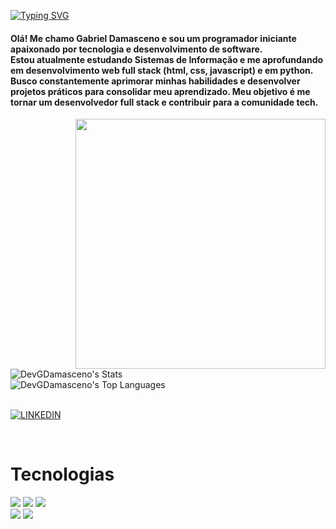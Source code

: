 [![Typing SVG](https://readme-typing-svg.demolab.com/?lines=Software+Developer;Full+Stack)](https://git.io/typing-svg)

<h4>Olá! Me chamo Gabriel Damasceno e sou um programador iniciante apaixonado por tecnologia e desenvolvimento de software. 
  <br>Estou atualmente estudando Sistemas de Informação e me aprofundando em desenvolvimento web full stack (html, css, javascript) e em python.
  <br> Busco constantemente aprimorar minhas habilidades e desenvolver projetos práticos para consolidar meu aprendizado. Meu objetivo é me tornar um desenvolvedor full stack e contribuir para a comunidade tech.</h3>

 <img align="right" height="400px" width="400px" src="https://media1.tenor.com/m/pjNvammO-LQAAAAd/frieren-anime-frieren-elf.gif"/>

<br> ![DevGDamasceno's Stats](https://github-readme-stats.vercel.app/api?username=DevGDamasceno&theme=algolia&show_icons=true&hide_border=true&count_private=true)
<br> ![DevGDamasceno's Top Languages](https://github-readme-stats.vercel.app/api/top-langs/?username=DevGDamasceno&theme=algolia&show_icons=true&hide_border=true&layout=compact)


 <br> [![LINKEDIN](https://img.shields.io/badge/LinkedIn-0E151D?style=for-the-badge&logo=linkedin&logoColor=white)](https://www.linkedin.com/in/gabriel-damasceno-814311243/)

<br>

<h1>Tecnologias </h1>

<div> <img src="https://img.shields.io/badge/HTML-0E151D?style=for-the-badge&logo=html5&logoColor=white"/> 
      <img src="https://img.shields.io/badge/CSS-0E151D?&style=for-the-badge&logo=css3&logoColor=white"/> 
      <img src="https://img.shields.io/badge/JavaScript-0E151D?style=for-the-badge&logo=javascript&logoColor=white"/> <br>
      <img src="https://img.shields.io/badge/React-0E151D?style=for-the-badge&logo=react&logoColor=white"/>
      <img src="https://img.shields.io/badge/python-0E151D?style=for-the-badge&logo=python&logoColor=white"/> </div>
